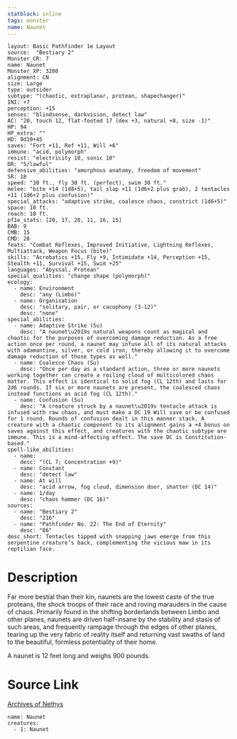```yaml
---
statblock: inline
tags: monster
name: Naunet
---
```

```statblock
layout: Basic Pathfinder 1e Layout
source:  "Bestiary 2"
Monster_CR: 7
name: Naunet
Monster_XP: 3200
alignment: CN
size: Large
type: outsider
subtype: "(chaotic, extraplanar, protean, shapechanger)"
INI: +7
perception: +15
senses: "blindsense, darkvision, detect law"
AC: "20, touch 12, flat-footed 17 (dex +3, natural +8, size -1)"
HP: 94
HP_extra: ""
HD: 9d10+45
saves: "Fort +11, Ref +11, Will +6"
immune: "acid, polymorph"
resist: "electricity 10, sonic 10"
DR: "5/lawful"
defensive_abilities: "amorphous anatomy, freedom of movement"
SR: 18
speed: "30 ft., fly 30 ft. (perfect), swim 30 ft."
melee: "bite +14 (1d8+5), tail slap +11 (1d6+2 plus grab), 2 tentacles +11 (1d6+2 plus confusion)"
special_attacks: "adaptive strike, coalesce chaos, constrict (1d6+5)"
space: 10 ft.
reach: 10 ft.
pf1e_stats: [20, 17, 20, 11, 16, 15]
BAB: 9
CMB: 15
CMD: 28
feats: "Combat Reflexes, Improved Initiative, Lightning Reflexes, Multiattack, Weapon Focus (bite)"
skills: "Acrobatics +15, Fly +9, Intimidate +14, Perception +15, Stealth +11, Survival +15, Swim +25"
languages: "Abyssal, Protean"
special_qualities: "change shape (polymorph)"
ecology:
  - name: Environment
    desc: "any (Limbo)"
  - name: Organisation
    desc: "solitary, pair, or cacophony (3-12)"
    desc: "none"
special_abilities:
  - name: Adaptive Strike (Su)
    desc: "A naunet\u2019s natural weapons count as magical and chaotic for the purposes of overcoming damage reduction. As a free action once per round, a naunet may infuse all of its natural attacks with adamantine, silver, or cold iron, thereby allowing it to overcome damage reduction of those types as well."
  - name: Coalesce Chaos (Su)
    desc: "Once per day as a standard action, three or more naunets working together can create a roiling cloud of multicolored chaos matter. This effect is identical to solid fog (CL 12th) and lasts for 2d6 rounds. If six or more naunets are present, the coalesced chaos instead functions as acid fog (CL 12th)."
  - name: Confusion (Su)
    desc: "A creature struck by a naunet\u2019s tentacle attack is infused with raw chaos, and must make a DC 19 Will save or be confused for 1 round. Rounds of confusion dealt in this manner stack. A creature with a chaotic component to its alignment gains a +4 bonus on saves against this effect, and creatures with the chaotic subtype are immune. This is a mind-affecting effect. The save DC is Constitution-based."
spell-like_abilities:
  - name:
    desc: "(CL 7; Concentration +9)"
  - name: Constant
    desc: "detect law"
  - name: At will
    desc: "acid arrow, fog cloud, dimension door, shatter (DC 14)"
  - name: 1/day
    desc: "chaos hammer (DC 16)"
sources:
  - name: "Bestiary 2"
    desc: "216"
  - name: "Pathfinder No. 22: The End of Eternity"
    desc: "86"
desc_short: Tentacles tipped with snapping jaws emerge from this serpentine creature’s back, complementing the vicious maw in its reptilian face.
```
# Description
Far more bestial than their kin, naunets are the lowest caste of the true proteans, the shock troops of their race and roving marauders in the cause of chaos. Primarily found in the shifting borderlands between Limbo and other planes, naunets are driven half-insane by the stability and stasis of such areas, and frequently rampage through the edges of other planes, tearing up the very fabric of reality itself and returning vast swaths of land to the beautiful, formless potentiality of their home.

A naunet is 12 feet long and weighs 900 pounds.
# Source Link
[Archives of Nethys](https://aonprd.com/MonsterDisplay.aspx?ItemName=Naunet)
```encounter-table
name: Naunet
creatures:
  - 1: Naunet
```

